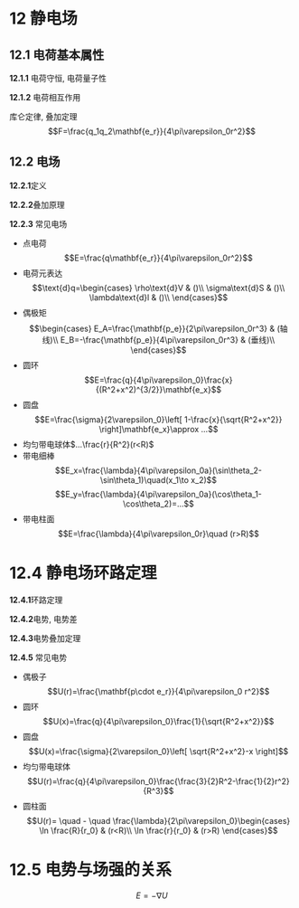 # 12 静电场

## 12.1 电荷基本属性
**12.1.1** 电荷守恒, 电荷量子性

**12.1.2** 电荷相互作用
    
库仑定律, 叠加定理
$$F=\frac{q_1q_2\mathbf{e_r}}{4\pi\varepsilon_0r^2}$$

## 12.2 电场

**12.2.1**定义

**12.2.2**叠加原理

**12.2.3** 常见电场
- 点电荷
  $$E=\frac{q\mathbf{e_r}}{4\pi\varepsilon_0r^2}$$
- 电荷元表达
  $$\text{d}q=\begin{cases}
    \rho\text{d}V & ()\\
    \sigma\text{d}S & ()\\
    \lambda\text{d}l & ()\\
  \end{cases}$$
- 偶极矩
  $$\begin{cases}
    E_A=\frac{\mathbf{p_e}}{2\pi\varepsilon_0r^3} & (轴线)\\
    E_B=-\frac{\mathbf{p_e}}{4\pi\varepsilon_0r^3} & (垂线)\\
  \end{cases}$$
- 圆环
  $$E=\frac{q}{4\pi\varepsilon_0}\frac{x}{(R^2+x^2)^{3/2}}\mathbf{e_x}$$
- 圆盘
  $$E=\frac{\sigma}{2\varepsilon_0}\left[ 1-\frac{x}{\sqrt{R^2+x^2}} \right]\mathbf{e_x}\approx ...$$
- 均匀带电球体$...\frac{r}{R^2}(r<R)$
- 带电细棒
  $$E_x=\frac{\lambda}{4\pi\varepsilon_0a}(\sin\theta_2-\sin\theta_1)\quad(x_1\to x_2)$$
  $$E_y=\frac{\lambda}{4\pi\varepsilon_0a}(\cos\theta_1-\cos\theta_2)=...$$
- 带电柱面
  $$E=\frac{\lambda}{4\pi\varepsilon_0r}\quad (r>R)$$


# 12.4 静电场环路定理

**12.4.1**环路定理

**12.4.2**电势, 电势差

**12.4.3**电势叠加定理

**12.4.5** 常见电势
- 偶极子
  $$U(r)=\frac{\mathbf{p\cdot e_r}}{4\pi\varepsilon_0 r^2}$$
- 圆环
  $$U(x)=\frac{q}{4\pi\varepsilon_0}\frac{1}{\sqrt{R^2+x^2}}$$
- 圆盘
  $$U(x)=\frac{\sigma}{2\varepsilon_0}\left[ \sqrt{R^2+x^2}-x \right]$$
- 均匀带电球体
  $$U(r)=\frac{q}{4\pi\varepsilon_0}\frac{\frac{3}{2}R^2-\frac{1}{2}r^2}{R^3}$$
- 圆柱面
  $$U(r)= \quad - \quad \frac{\lambda}{2\pi\varepsilon_0}\begin{cases}
    \ln \frac{R}{r_0} & (r<R)\\
    \ln \frac{r}{r_0} & (r>R)
  \end{cases}$$

# 12.5 电势与场强的关系

$$E=-\nabla U$$